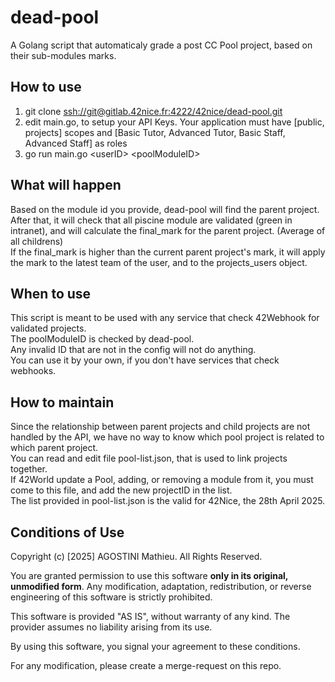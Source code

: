 # dead-pool
A Golang script that automaticaly grade a post CC Pool project, based on their sub-modules marks.

## How to use
1. git clone [ssh://git@gitlab.42nice.fr:4222/42nice/dead-pool.git](ssh://git@gitlab.42nice.fr:4222/42nice/dead-pool.git)
2. edit main.go, to setup your API Keys. Your application must have [public, projects] scopes and [Basic Tutor, Advanced Tutor, Basic Staff, Advanced Staff] as roles
3. go run main.go \<userID\> \<poolModuleID\>

## What will happen
Based on the module id you provide, dead-pool will find the parent project.  
After that, it will check that all piscine module are validated (green in intranet), and will calculate the final_mark for the parent project. (Average of all childrens)  
If the final_mark is higher than the current parent project's mark, it will apply the mark to the latest team of the user, and to the projects_users object.

## When to use
This script is meant to be used with any service that check 42Webhook for validated projects.  
The poolModuleID is checked by dead-pool.  
Any invalid ID that are not in the config will not do anything.  
You can use it by your own, if you don't have services that check webhooks.  

## How to maintain
Since the relationship between parent projects and child projects are not handled by the API, we have no way to know which pool project is related to which parent project.  
You can read and edit file pool-list.json, that is used to link projects together.  
If 42World update a Pool, adding, or removing a module from it, you must come to this file, and add the new projectID in the list.  
The list provided in pool-list.json is the valid for 42Nice, the 28th April 2025.  

## Conditions of Use

Copyright (c) [2025] AGOSTINI Mathieu. All Rights Reserved.

You are granted permission to use this software **only in its original, unmodified form**. 
Any modification, adaptation, redistribution, or reverse engineering of this software is strictly prohibited. 

This software is provided "AS IS", without warranty of any kind. The provider assumes no liability arising from its use.

By using this software, you signal your agreement to these conditions.

For any modification, please create a merge-request on this repo.